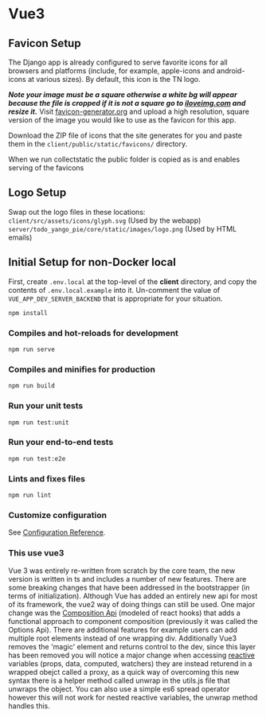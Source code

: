 # Vue3

## Favicon Setup

The Django app is already configured to serve favorite icons for all browsers and platforms (include, for example, apple-icons and android-icons at various sizes). By default, this icon is the TN logo.

**_Note your image must be a square otherwise a white bg will appear because the file is cropped if it is not a square go to [iloveimg.com](https://www.iloveimg.com/resize-image) and resize it._**
Visit [favicon-generator.org](https://www.favicon-generator.org/) and upload a high resolution, square version of the image you would like to use as the favicon for this app.

Download the ZIP file of icons that the site generates for you and paste them in the `client/public/static/favicons/` directory.

When we run collectstatic the public folder is copied as is and enables serving of the favicons

## Logo Setup

Swap out the logo files in these locations:
`client/src/assets/icons/glyph.svg` (Used by the webapp)
`server/todo_yango_pie/core/static/images/logo.png` (Used by HTML emails)

## Initial Setup for non-Docker local

First, create `.env.local` at the top-level of the **client** directory, and copy the contents of `.env.local.example` into it.
Un-comment the value of `VUE_APP_DEV_SERVER_BACKEND` that is appropriate for your situation.

```
npm install
```

### Compiles and hot-reloads for development

```
npm run serve
```

### Compiles and minifies for production

```
npm run build
```

### Run your unit tests

```
npm run test:unit
```

### Run your end-to-end tests

```
npm run test:e2e
```

### Lints and fixes files

```
npm run lint
```

### Customize configuration

See [Configuration Reference](https://cli.vuejs.org/config/).

### This use vue3

Vue 3 was entirely re-written from scratch by the core team, the new version is written in ts and includes a number of new features. There are some breaking changes that have been addressed in the bootstrapper (in terms of initialization). Although Vue has added an entirely new api for most of its framework, the vue2 way of doing things can still be used. One major change was the [Composition Api](https://v3.vuejs.org/api/composition-api.html) (modeled of react hooks) that adds a functional approach to component composition (previously it was called the Options Api). There are additional features for example users can add multiple root elements instead of one wrapping div. Additionally Vue3 removes the 'magic' element and returns control to the dev, since this layer has been removed you will notice a major change when accessing [reactive](https://v3.vuejs.org/api/reactivity-api.html) variables (props, data, computed, watchers) they are instead returend in a wrapped obejct called a proxy, as a quick way of overcoming this new syntax there is a helper method called unwrap in the utils.js file that unwraps the object. You can also use a simple es6 spread operator however this will not work for nested reactive variables, the unwrap method handles this.
